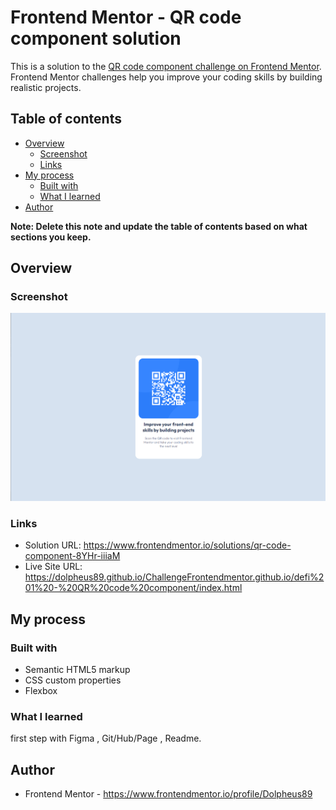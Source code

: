 # Frontend Mentor - QR code component solution

This is a solution to the [QR code component challenge on Frontend Mentor](https://www.frontendmentor.io/challenges/qr-code-component-iux_sIO_H). Frontend Mentor challenges help you improve your coding skills by building realistic projects.

## Table of contents

- [Overview](#overview)
  - [Screenshot](#screenshot)
  - [Links](#links)
- [My process](#my-process)
  - [Built with](#built-with)
  - [What I learned](#what-i-learned)
- [Author](#author)

**Note: Delete this note and update the table of contents based on what sections you keep.**

## Overview

### Screenshot

![](./screenshot.jpg)

### Links

- Solution URL: https://www.frontendmentor.io/solutions/qr-code-component-8YHr-iiiaM
- Live Site URL: https://dolpheus89.github.io/ChallengeFrontendmentor.github.io/defi%201%20-%20QR%20code%20component/index.html

## My process

### Built with

- Semantic HTML5 markup
- CSS custom properties
- Flexbox

### What I learned

first step with Figma , Git/Hub/Page , Readme.

## Author

- Frontend Mentor - https://www.frontendmentor.io/profile/Dolpheus89
